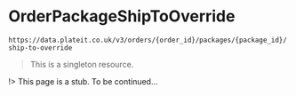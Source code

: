# OrderPackageShipToOverride

`https://data.plateit.co.uk/v3/orders/{order_id}/packages/{package_id}/ship-to-override`

> This is a singleton resource.

!> This page is a stub. To be continued...